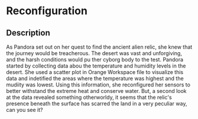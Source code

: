 # Reconfiguration

## Description

As Pandora set out on her quest to find the ancient alien relic, she knew that the journey would be treacherous. The desert was vast and unforgiving, and the harsh conditions would pu ther cyborg body to the test. Pandora started by collecting data abou the temperature and humidity levels in the desert. She used a scatter plot in Orange Workspace file to visualize this data and indetified the areas where the temperature was highest and the mudiity was lowest. Using this information, she reconfigured her sensors to better withstand the extreme heat and conserve water. But, a second look at the data revealed something otherworldy, it seems that the relic's presence beneath the surface has scarred the land in a very peculiar way, can you see it?